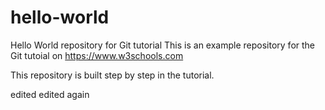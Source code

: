 # hello-world
Hello World repository for Git tutorial
This is an example repository for the Git tutoial on https://www.w3schools.com

This repository is built step by step in the tutorial. 

edited
edited again
